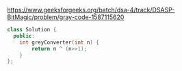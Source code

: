 https://www.geeksforgeeks.org/batch/dsa-4/track/DSASP-BitMagic/problem/gray-code-1587115620

```cpp
class Solution {
  public:
    int greyConverter(int n) {
        return n ^ (n>>1);
    }
};
```
